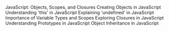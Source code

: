 JavaScript: Objects, Scopes, and Closures
Creating Objects in JavaScript
Understanding 'this' in JavaScript
Explaining 'undefined' in JavaScript
Importance of Variable Types and Scopes
Exploring Closures in JavaScript
Understanding Prototypes in JavaScript
Object Inheritance in JavaScript
